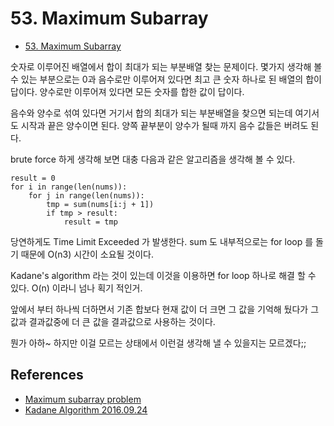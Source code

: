 # 53. Maximum Subarray
* [53. Maximum Subarray](https://leetcode.com/problems/maximum-subarray/submissions/)

숫자로 이루어진 배열에서 합이 최대가 되는 부분배열 찾는 문제이다. 몇가지 생각해 볼 수 있는 부분으로는 0과 음수로만 이루어져 있다면 최고 큰 숫자 하나로 된 배열의 합이 답이다. 양수로만 이루어져 있다면 모든 숫자를 합한 값이 답이다.

음수와 양수로 섞여 있다면 거기서 합의 최대가 되는 부분배열을 찾으면 되는데 여기서도 시작과 끝은 양수이면 된다. 양쪽 끝부분이 양수가 될때 까지 음수 값들은 버려도 된다.

brute force 하게 생각해 보면 대충 다음과 같은 알고리즘을 생각해 볼 수 있다.
```
result = 0
for i in range(len(nums)):
    for j in range(len(nums)):
        tmp = sum(nums[i:j + 1])
        if tmp > result:
            result = tmp
```
당연하게도 Time Limit Exceeded 가 발생한다. sum 도 내부적으로는 for loop 를 돌기 때문에 O(n3) 시간이 소요될 것이다.

Kadane's algorithm 라는 것이 있는데 이것을 이용하면 for loop 하나로 해결 할 수 있다. O(n) 이라니 넘나 획기 적인거.

앞에서 부터 하나씩 더하면서 기존 합보다 현재 값이 더 크면 그 값을 기억해 뒀다가 그 값과 결과값중에 더 큰 값을 결과값으로 사용하는 것이다.

뭔가 아하~ 하지만 이걸 모르는 상태에서 이런걸 생각해 낼 수 있을지는 모르겠다;;


## References
* [Maximum subarray problem](https://en.wikipedia.org/wiki/Maximum_subarray_problem)
* [Kadane Algorithm 2016.09.24](https://previc.tistory.com/38)
